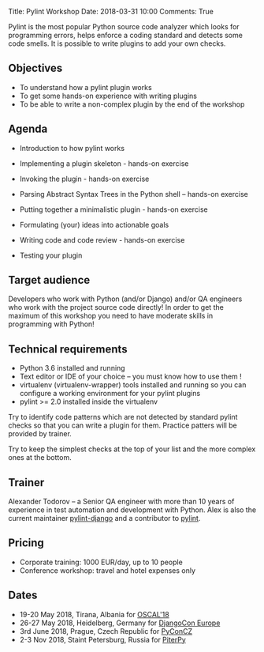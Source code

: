 Title: Pylint Workshop
Date: 2018-03-31 10:00
Comments: True


Pylint is the most popular Python source code analyzer which looks for
programming errors, helps enforce a coding standard and detects some
code smells. It is possible to write plugins to add your own checks.


Objectives
----------

* To understand how a pylint plugin works
* To get some hands-on experience with writing plugins
* To be able to write a non-complex plugin by the end of the workshop


Agenda
------

* Introduction to how pylint works
* Implementing a plugin skeleton - hands-on exercise
* Invoking the plugin - hands-on exercise
* Parsing Abstract Syntax Trees in the Python shell – hands-on exercise
* Putting together a minimalistic plugin - hands-on exercise

* Formulating (your) ideas into actionable goals
* Writing code and code review - hands-on exercise
* Testing your plugin


Target audience
---------------

Developers who work with Python (and/or Django) and/or QA engineers who work
with the project source code directly! In order to get the maximum of this
workshop you need to have moderate skills in programming with Python!


Technical requirements
----------------------

* Python 3.6 installed and running
* Text editor or IDE of your choice – you must know how to use them !
* virtualenv (virtualenv-wrapper) tools installed and running so you can
  configure a working environment for your pylint plugins
* pylint >= 2.0 installed inside the virtualenv

Try to identify code patterns which are not detected by standard pylint checks
so that you can write a plugin for them. Practice patters will be provided by
trainer.

Try to keep the simplest checks at the top of your list and the more complex
ones at the bottom.


Trainer
-------

Alexander Todorov – a Senior QA engineer with more than 10 years of experience in
test automation and development with Python. Alex is also the current maintainer
[pylint-django](https://github.com/PyCQA/pylint-django/graphs/contributors)
and a contributor to [pylint](https://github.com/PyCQA/pylint/pulls/atodorov).


Pricing
-------

* Corporate training: 1000 EUR/day, up to 10 people
* Conference workshop: travel and hotel expenses only


Dates
-----

* 19-20 May 2018, Tirana, Albania for [OSCAL'18](https://oscal.openlabs.cc/)
* 26-27 May 2018, Heidelberg, Germany for
  [DjangoCon Europe](https://2018.djangocon.eu/news/talk-announcement/)
* 3rd June 2018, Prague, Czech Republic for [PyConCZ](https://cz.pycon.org/2018/)
* 2-3 Nov 2018, Staint Petersburg, Russia for [PiterPy](https://piterpy.com)
